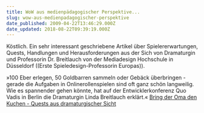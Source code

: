 ```yaml
---
title: WoW aus medienpädagogischer Perspektive...
slug: wow-aus-medienpadagogischer-perspektive
date_published: 2009-04-22T13:46:29.000Z
date_updated: 2018-08-22T09:39:19.000Z
---
```


Köstlich. Ein sehr interessant geschriebene Artikel über Spielererwartungen, Quests, Handlungen und Herausforderungen aus der Sich von Dramaturgin und Professorin Dr. Breitlauch von der Mediadesign Hochschule in Düsseldorf ((Erste Spieledesign-Professorin Europas)).

»100 Eber erlegen, 50 Goldbarren sammeln oder Gebäck überbringen - gerade die Aufgaben in Onlinerollenspielen sind oft ganz schön langweilig. Wie es spannender gehen könnte, hat auf der Entwicklerkonferenz Quo Vadis in Berlin die Dramaturgin Linda Breitlauch erklärt.« [Bring der Oma den Kuchen - Quests aus dramaturgischer Sicht ](http://www.golem.de/0904/66652.html)
